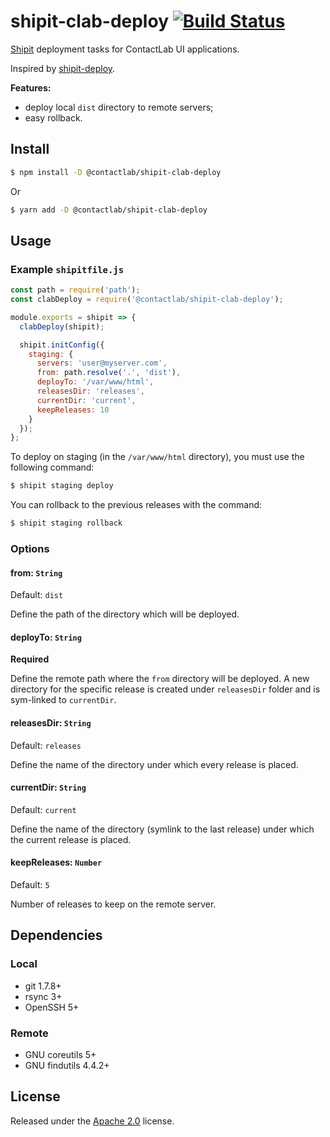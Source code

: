 # shipit-clab-deploy [![Build Status](https://travis-ci.org/contactlab/shipit-clab-deploy.svg?branch=master)](https://travis-ci.org/contactlab/shipit-clab-deploy)

[Shipit](https://github.com/shipitjs/shipit) deployment tasks for ContactLab UI applications.

Inspired by [shipit-deploy](https://github.com/shipitjs/shipit-deploy).

**Features:**

- deploy local `dist` directory to remote servers;
- easy rollback.

## Install

```sh
$ npm install -D @contactlab/shipit-clab-deploy
```

Or

```sh
$ yarn add -D @contactlab/shipit-clab-deploy
```

## Usage

### Example `shipitfile.js`

```js
const path = require('path');
const clabDeploy = require('@contactlab/shipit-clab-deploy');

module.exports = shipit => {
  clabDeploy(shipit);

  shipit.initConfig({
    staging: {
      servers: 'user@myserver.com',
      from: path.resolve('.', 'dist'),
      deployTo: '/var/www/html',
      releasesDir: 'releases',
      currentDir: 'current',
      keepReleases: 10
    }
  });
};
```

To deploy on staging (in the `/var/www/html` directory), you must use the following command:

```sh
$ shipit staging deploy
```

You can rollback to the previous releases with the command:

```sh
$ shipit staging rollback
```

### Options

#### from: `String`
Default: `dist`

Define the path of the directory which will be deployed.

#### deployTo: `String`
**Required**

Define the remote path where the `from` directory will be deployed. A new directory for the specific release is created under `releasesDir` folder and is sym-linked to `currentDir`.

#### releasesDir: `String`
Default: `releases`

Define the name of the directory under which every release is placed.

#### currentDir: `String`
Default: `current`

Define the name of the directory (symlink to the last release) under which the current release is placed.

#### keepReleases: `Number`
Default: `5`

Number of releases to keep on the remote server.

## Dependencies

### Local

- git 1.7.8+
- rsync 3+
- OpenSSH 5+

### Remote

- GNU coreutils 5+
- GNU findutils 4.4.2+

## License

Released under the [Apache 2.0](LICENSE) license.
